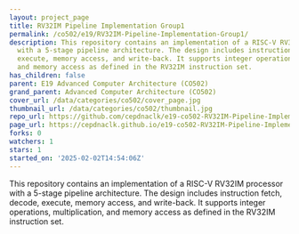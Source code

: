 ```yaml
---
layout: project_page
title: RV32IM Pipeline Implementation Group1
permalink: /co502/e19/RV32IM-Pipeline-Implementation-Group1/
description: This repository contains an implementation of a RISC-V RV32IM processor
  with a 5-stage pipeline architecture. The design includes instruction fetch, decode,
  execute, memory access, and write-back. It supports integer operations, multiplication,
  and memory access as defined in the RV32IM instruction set.
has_children: false
parent: E19 Advanced Computer Architecture (CO502)
grand_parent: Advanced Computer Architecture (CO502)
cover_url: /data/categories/co502/cover_page.jpg
thumbnail_url: /data/categories/co502/thumbnail.jpg
repo_url: https://github.com/cepdnaclk/e19-co502-RV32IM-Pipeline-Implementation-Group1
page_url: https://cepdnaclk.github.io/e19-co502-RV32IM-Pipeline-Implementation-Group1
forks: 0
watchers: 1
stars: 1
started_on: '2025-02-02T14:54:06Z'
---
```


This repository contains an implementation of a RISC-V RV32IM processor with a 5-stage pipeline architecture. The design includes instruction fetch, decode, execute, memory access, and write-back. It supports integer operations, multiplication, and memory access as defined in the RV32IM instruction set.